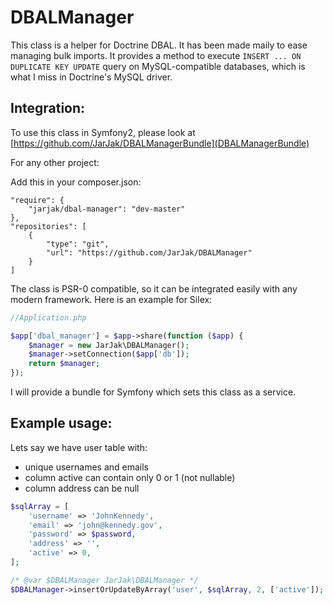 
DBALManager
===========

This class is a helper for Doctrine DBAL. It has been made maily to ease managing bulk imports. It provides a method to execute `INSERT ... ON DUPLICATE KEY UPDATE` query on MySQL-compatible databases, which is what I miss in Doctrine's MySQL driver.



Integration:
---------------

To use this class in Symfony2, please look at [https://github.com/JarJak/DBALManagerBundle](DBALManagerBundle)

For any other project:

Add this in your composer.json:
```
"require": {
	"jarjak/dbal-manager": "dev-master"
},
"repositories": [
	{
		"type": "git",
		"url": "https://github.com/JarJak/DBALManager"
	}
]
```

The class is PSR-0 compatible, so it can be integrated easily with any modern framework.
Here is an example for Silex:

```php
//Application.php

$app['dbal_manager'] = $app->share(function ($app) {
    $manager = new JarJak\DBALManager();
	$manager->setConnection($app['db']);
	return $manager;
});
```

I will provide a bundle for Symfony which sets this class as a service.

Example usage:
--------------

Lets say we have user table with: 
- unique usernames and emails
- column active can contain only 0 or 1 (not nullable)
- column address can be null

```php
$sqlArray = [
	'username' => 'JohnKennedy',
	'email' => 'john@kennedy.gov',
	'password' => $password,
	'address' => '',
	'active' => 0,
];

/* @var $DBALManager JarJak\DBALManager */
$DBALManager->insertOrUpdateByArray('user', $sqlArray, 2, ['active']);
```
